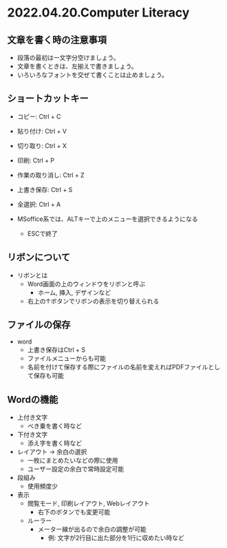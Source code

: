# 2022.04.20.Computer Literacy
## 文章を書く時の注意事項
  - 段落の最初は一文字分空けましょう。
  - 文章を書くときは、左揃えで書きましょう。
  - いろいろなフォントを交ぜて書くことは止めましょう。

## ショートカットキー
- コピー: Ctrl + C
- 貼り付け: Ctrl + V
- 切り取り: Ctrl + X
- 印刷: Ctrl + P
- 作業の取り消し: Ctrl + Z
- 上書き保存: Ctrl + S
- 全選択: Ctrl + A

- MSoffice系では、ALTキーで上のメニューを選択できるようになる
  - ESCで終了

## リボンについて
- リボンとは
  - Word画面の上のウィンドウをリボンと呼ぶ
    - ホーム, 挿入, デザインなど
  - 右上の↑ボタンでリボンの表示を切り替えられる

## ファイルの保存
- word
  - 上書き保存はCtrl + S
  - ファイルメニューからも可能
  - 名前を付けて保存する際にファイルの名前を変えればPDFファイルとして保存も可能

## Wordの機能
- 上付き文字
  - べき乗を書く時など
- 下付き文字
  - 添え字を書く時など
- レイアウト -> 余白の選択
  - 一枚にまとめたいなどの際に使用
  - ユーザー設定の余白で常時設定可能
- 段組み
  - 使用頻度少
- 表示
  - 閲覧モード, 印刷レイアウト, Webレイアウト
    - 右下のボタンでも変更可能
  - ルーラー
    - メーター線が出るので余白の調整が可能
      - 例: 文字が2行目に出た部分を1行に収めたい時など

